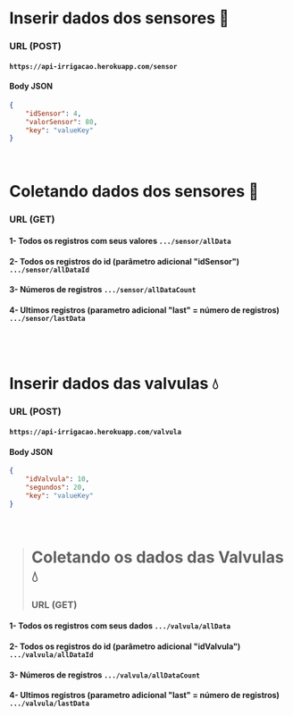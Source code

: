 # Inserir dados dos sensores 🌱
### URL (POST)

#### ```https://api-irrigacao.herokuapp.com/sensor```

#### Body JSON

```json
{
    "idSensor": 4,      
    "valorSensor": 80,
    "key": "valueKey"
}
```

<br>

# Coletando dados dos sensores 🌱
### URL (GET)

#### 1- Todos os registros com seus valores ```.../sensor/allData```
#### 2- Todos os registros do id (parâmetro adicional "idSensor") ```.../sensor/allDataId```
#### 3- Números de registros ```.../sensor/allDataCount```
#### 4- Ultimos registros (parametro adicional "last" = número de registros) ```.../sensor/lastData```


<br><br>

# Inserir dados das valvulas 💧
### URL (POST)
#### ```https://api-irrigacao.herokuapp.com/valvula```
#### Body JSON

```json
{
    "idValvula": 10,
    "segundos": 20,
    "key": "valueKey"
}
```

<br>

> # Coletando os dados das Valvulas 💧
> ### URL (GET)
#### 1- Todos os registros com seus dados ```.../valvula/allData```
#### 2- Todos os registros do id (parâmetro adicional "idValvula") ```.../valvula/allDataId```
#### 3- Números de registros ```.../valvula/allDataCount```
#### 4- Ultimos registros (parametro adicional "last" = número de registros) ```.../valvula/lastData```
